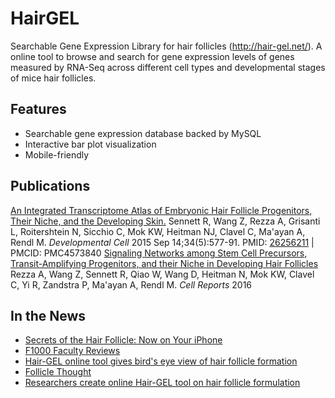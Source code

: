# HairGEL
Searchable Gene Expression Library for hair follicles (http://hair-gel.net/). 
A online tool to browse and search for gene expression levels of genes measured by 
RNA-Seq across different cell types and developmental stages of mice hair follicles.

## Features
+ Searchable gene expression database backed by MySQL
+ Interactive bar plot visualization
+ Mobile-friendly

## Publications
[An Integrated Transcriptome Atlas of Embryonic Hair Follicle Progenitors, Their Niche, and the Developing Skin.](http://www.sciencedirect.com/science/article/pii/S153458071500430X)
Sennett R, Wang Z, Rezza A, Grisanti L, Roitershtein N, Sicchio C, Mok KW, Heitman NJ, Clavel C, Ma'ayan A, Rendl M. _Developmental Cell_ 2015 Sep 14;34(5):577-91.
PMID: [26256211](http://www.ncbi.nlm.nih.gov/pubmed/26256211) | PMCID: PMC4573840
[Signaling Networks among Stem Cell Precursors, Transit-Amplifying Progenitors, and their Niche in Developing Hair Follicles](http://www.cell.com/cell-reports/fulltext/S2211-1247(16)30213-3)
Rezza A, Wang Z, Sennett R, Qiao W, Wang D, Heitman N, Mok KW, Clavel C, Yi R, Zandstra P, Ma'ayan A, Rendl M. _Cell Reports_ 2016

## In the News
+ [Secrets of the Hair Follicle: Now on Your iPhone](http://www.sciencedirect.com/science/article/pii/S1534580715005559)
+ [F1000 Faculty Reviews](http://f1000.com/prime/725708741)
+ [Hair-GEL online tool gives bird's eye view of hair follicle formation](https://www.sciencedaily.com/releases/2015/10/151029185557.htm)
+ [Follicle Thought](http://www.folliclethought.com/rendl-lab-at-mount-sinai/)
+ [Researchers create online Hair-GEL tool on hair follicle formulation](http://www.cosmeticsdesign-europe.com/Formulation-Science/Researchers-create-online-Hair-GEL-tool-on-hair-follicle-formulation)

